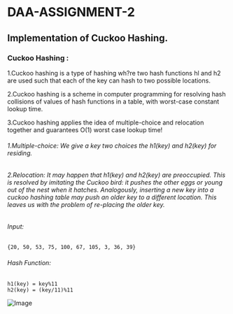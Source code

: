 # DAA-ASSIGNMENT-2
## Implementation of Cuckoo Hashing.
### Cuckoo Hashing : 

1.Cuckoo hashing is a type of hashing wh?re two hash functions hl and h2 are used such that each of the key can hash to two possible locations.

2.Cuckoo hashing is a scheme in computer programming for resolving hash collisions of values of hash functions in a table, with worst-case constant lookup time.

3.Cuckoo hashing applies the idea of multiple-choice and relocation together and guarantees O(1) worst case lookup time! 

###### 1.Multiple-choice: We give a key two choices the h1(key) and h2(key) for residing.
###### 2.Relocation: It may happen that h1(key) and h2(key) are preoccupied. This is resolved by imitating the Cuckoo bird: it pushes the other eggs or young out of the nest when it hatches. Analogously, inserting a new key into a cuckoo hashing table may push an older key to a different location. This leaves us with the problem of re-placing the older key. 

###### Input:
```
{20, 50, 53, 75, 100, 67, 105, 3, 36, 39}
```
###### Hash Function:
```
h1(key) = key%11
h2(key) = (key/11)%11
```
![Image](https://media.geeksforgeeks.org/wp-content/cdn-uploads/ch1.png)
